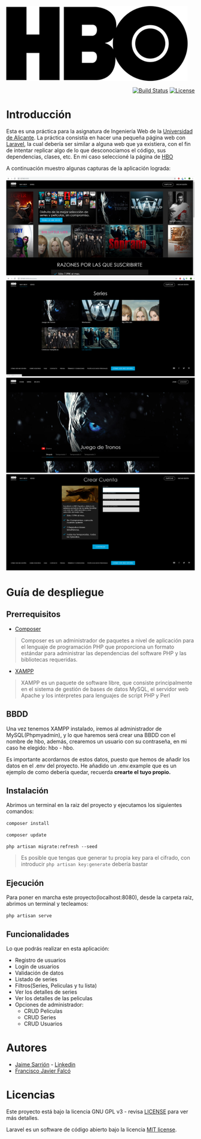
<img src="app/github_images/hbo-icono.png" height="200">

<p align="right">
<a href="https://travis-ci.org/laravel/framework"><img src="https://travis-ci.org/laravel/framework.svg" alt="Build Status"></a>
<a href="https://packagist.org/packages/laravel/framework"><img src="https://poser.pugx.org/laravel/framework/license.svg" alt="License"></a>
</p>

 # Introducción
Esta es una práctica para la asignatura de Ingeniería Web de la [Universidad de Alicante](https://www.ua.es/). La práctica consistía en hacer una pequeña página web con [Laravel](https://laravel.com/), la cual debería ser similar a alguna web que ya existiera, con el fin de intentar replicar algo de lo que desconociamos el código, sus dependencias, clases, etc. En mi caso seleccioné la página de [HBO](https://es.hboespana.com/)

A continuación muestro algunas capturas de la aplicación lograda:

<img src="app/github_images/hbo-home.png">


<img src="app/github_images/hbo-series.png">


<img src="app/github_images/hbo-got.png">


<img src="app/github_images/hbo-registro.png">


# Guía de despliegue

## Prerrequisitos

- [Composer](https://getcomposer.org/)
> Composer es un administrador de paquetes a nivel de aplicación para el lenguaje de programación PHP que proporciona un formato estándar para administrar las dependencias del software PHP y las bibliotecas requeridas.
- [XAMPP](https://www.apachefriends.org/es/index.html)
> XAMPP es un paquete de software libre, que consiste principalmente en el sistema de gestión de bases de datos MySQL, el servidor web Apache y los intérpretes para lenguajes de script PHP y Perl

## BBDD

Una vez tenemos XAMPP instalado, iremos al administrador de MySQL(Phpmyadmin), y lo que haremos será crear una BBDD con el nombre de hbo, además, crearemos un usuario con su contraseña, en mi caso he elegido: hbo - hbo. 

Es importante acordarnos de estos datos, puesto que hemos de añadir los datos en el .env del proyecto. He añadido un .env.example que es un ejemplo de como debería quedar, recuerda **crearte el tuyo propio.**

## Instalación

Abrimos un terminal en la raiz del proyecto y ejecutamos los siguientes comandos:

`composer install`

`composer update`

`php artisan migrate:refresh --seed` 

> Es posible que tengas que generar tu propia key para el cifrado, con introducir `php artisan key:generate` debería bastar

## Ejecución

Para poner en marcha este proyecto(localhost:8080), desde la carpeta raíz, abrimos un terminal y tecleamos:

`php artisan serve`


## Funcionalidades

Lo que podrás realizar en esta aplicación:
- Registro de usuarios
- Login de usuarios
- Validación de datos
- Listado de series
- Filtros(Series, Peliculas y tu lista)
- Ver los detalles de series
- Ver los detalles de las peliculas
- Opciones de administrador:
  + CRUD Peliculas
  + CRUD Series
  + CRUD Usuarios

# Autores

- [Jaime Sarrión](https://github.com/JaimeSarrion) - [Linkedin](https://www.linkedin.com/in/jaime-sarri%C3%B3n-sahuquillo-b086ba144/)
- [Francisco Javier Falcó](https://github.com/fjfg8)

# Licencias

Este proyecto está bajo la licencia GNU GPL v3 - revisa  [LICENSE](https://github.com/JaimeSarrion/Grandallapp/blob/master/LICENSE)  para ver más detalles.

Laravel es un software de código abierto bajo la licencia  [MIT license](http://opensource.org/licenses/MIT).

